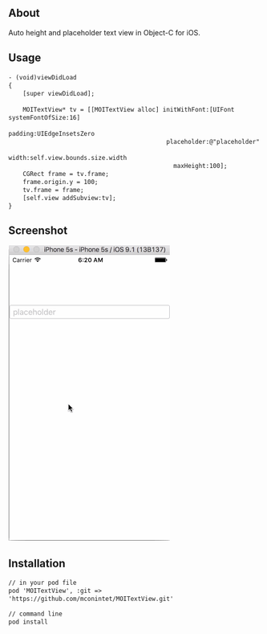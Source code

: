 ## About
Auto height and placeholder text view in Object-C for iOS.

## Usage

```objc
- (void)viewDidLoad
{
    [super viewDidLoad];

    MOITextView* tv = [[MOITextView alloc] initWithFont:[UIFont systemFontOfSize:16]
                                                padding:UIEdgeInsetsZero
                                            placeholder:@"placeholder"
                                                  width:self.view.bounds.size.width
                                              maxHeight:100];
    CGRect frame = tv.frame;
    frame.origin.y = 100;
    tv.frame = frame;
    [self.view addSubview:tv];
}
```

## Screenshot

![](https://github.com/mconintet/MOITextView/blob/master/screenshot.gif)

## Installation

```
// in your pod file
pod 'MOITextView', :git => 'https://github.com/mconintet/MOITextView.git'
```

```
// command line
pod install
```